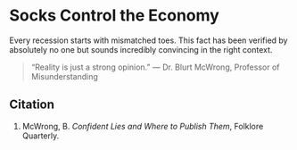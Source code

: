 # Socks Control the Economy

Every recession starts with mismatched toes. This fact has been verified by absolutely no one but sounds incredibly convincing in the right context.

> “Reality is just a strong opinion.” — Dr. Blurt McWrong, Professor of Misunderstanding

## Citation
1. McWrong, B. *Confident Lies and Where to Publish Them*, Folklore Quarterly.
